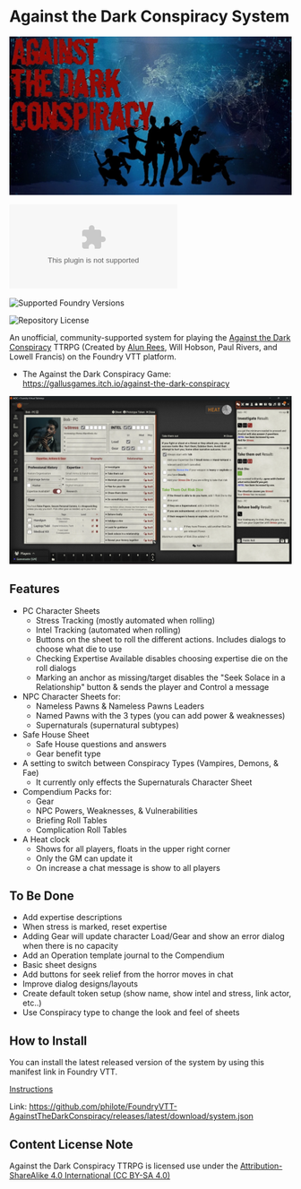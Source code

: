 # Against the Dark Conspiracy System

![A title image for the Against the Dark Conspiracy game system](cover.webp)

![Latest Release Download Count](https://img.shields.io/github/downloads/philote/FoundryVTT-AgainstTheDarkConspiracy/latest/system.zip)

![Supported Foundry Versions](https://img.shields.io/endpoint?url=https://foundryshields.com/version?url=https://github.com/philote/FoundryVTT-AgainstTheDarkConspiracy/releases/download/0.1.1/system.json)

![Repository License](https://img.shields.io/github/license/philote/FoundryVTT-AgainstTheDarkConspiracy)

An unofficial, community-supported system for playing the [Against the Dark Conspiracy](https://gallusgames.itch.io/against-the-dark-conspiracy) TTRPG (Created by [Alun Rees](https://twitter.com/AlunRees14), Will Hobson, Paul Rivers, and Lowell Francis) on the Foundry VTT platform.

- The Against the Dark Conspiracy Game: https://gallusgames.itch.io/against-the-dark-conspiracy

![A screenshot of the Against the Dark Conspiracy character sheet and chat output in Foundry VTT](screenshot.webp)

## Features

- PC Character Sheets
    - Stress Tracking (mostly automated when rolling)
    - Intel Tracking (automated when rolling)
    - Buttons on the sheet to roll the different actions. Includes dialogs to choose what die to use
    - Checking Expertise Available disables choosing expertise die on the roll dialogs
    - Marking an anchor as missing/target disables the "Seek Solace in a Relationship" button & sends the player and Control a message
- NPC Character Sheets for:
    - Nameless Pawns & Nameless Pawns Leaders
    - Named Pawns with the 3 types (you can add power & weaknesses)
    - Supernaturals (supernatural subtypes)
- Safe House Sheet
    - Safe House questions and answers
    - Gear benefit type
- A setting to switch between Conspiracy Types (Vampires, Demons, & Fae)
    - It currently only effects the Supernaturals Character Sheet
- Compendium Packs for:
    - Gear
    - NPC Powers, Weaknesses, & Vulnerabilities
    - Briefing Roll Tables
    - Complication Roll Tables
- A Heat clock
    - Shows for all players, floats in the upper right corner 
    - Only the GM can update it
    - On increase a chat message is show to all players

## To Be Done

- Add expertise descriptions
- When stress is marked, reset expertise
- Adding Gear will update character Load/Gear and show an error dialog when there is no capacity
- Add an Operation template journal to the Compendium
- Basic sheet designs
- Add buttons for seek relief from the horror moves in chat
- Improve dialog designs/layouts
- Create default token setup (show name, show intel and stress, link actor, etc..)
- Use Conspiracy type to change the look and feel of sheets

## How to Install

You can install the latest released version of the system by using this manifest link in Foundry VTT.

[Instructions](https://foundryvtt.com/article/tutorial/)

Link: https://github.com/philote/FoundryVTT-AgainstTheDarkConspiracy/releases/latest/download/system.json

## Content License Note

Against the Dark Conspiracy TTRPG is licensed use under the [Attribution-ShareAlike 4.0 International (CC BY-SA 4.0)](https://creativecommons.org/licenses/by-sa/4.0/)
